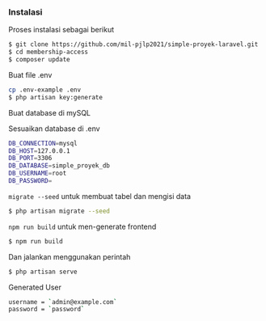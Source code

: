 ### Instalasi

Proses instalasi sebagai berikut

```sh
$ git clone https://github.com/mil-pjlp2021/simple-proyek-laravel.git
$ cd membership-access
$ composer update
```

Buat file .env

```sh
cp .env-example .env
$ php artisan key:generate
```

Buat database di mySQL

Sesuaikan database di .env

```sh
DB_CONNECTION=mysql
DB_HOST=127.0.0.1
DB_PORT=3306
DB_DATABASE=simple_proyek_db
DB_USERNAME=root
DB_PASSWORD=
```



`migrate --seed` untuk membuat tabel dan mengisi data
```sh
$ php artisan migrate --seed
```
`npm run build` untuk men-generate frontend
```sh
$ npm run build
```

Dan jalankan menggunakan perintah

```sh
$ php artisan serve
```

Generated User
```sh
username = `admin@example.com`
password = `password`

```
